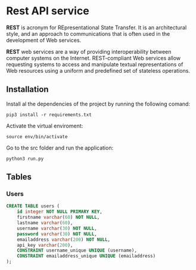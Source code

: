 # Rest API service

**REST** is acronym for REpresentational State Transfer. It is an architectural style, and an approach to communications that is often used in the development of Web services.

**REST** web services are a way of providing interoperability between computer systems on the Internet. REST-compliant Web services allow requesting systems to access and manipulate textual representations of Web resources using a uniform and predefined set of stateless operations.

## Installation

Install al the dependencies of the project by running the following comand:

```shell
pip3 install -r requirements.txt
```

Activate the virtual enviroment:

```shell
source env/bin/activate
```

Go to the src folder and run the application:

```shell
python3 run.py
```



## Tables

### Users

```sql
CREATE TABLE users (
	id integer NOT NULL PRIMARY KEY,
	firstname varchar(60) NOT NULL,
	lastname varchar(60),
	username varchar(30) NOT NULL,
	password varchar(30) NOT NULL,
	emailaddress varchar(200) NOT NULL,
	api_key varchar(200),
	CONSTRAINT username_unique UNIQUE (username),
	CONSTRAINT emailaddress_unique UNIQUE (emailaddress)
);
```



